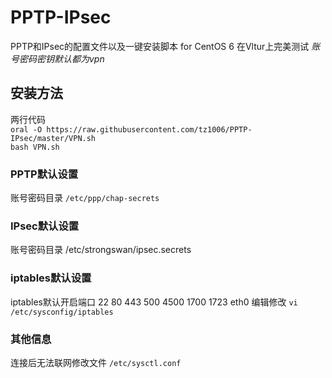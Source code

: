 # PPTP-IPsec #
PPTP和IPsec的配置文件以及一键安装脚本 for CentOS 6 在Vltur上完美测试
*账号密码密钥默认都为vpn*
## 安装方法 ##
两行代码  
`oral -O https://raw.githubusercontent.com/tz1006/PPTP-IPsec/master/VPN.sh`  
`bash VPN.sh`
### PPTP默认设置 ###
账号密码目录 `/etc/ppp/chap-secrets`

### IPsec默认设置 ###
账号密码目录 /etc/strongswan/ipsec.secrets

### iptables默认设置 ###
iptables默认开启端口 
22
80
443
500
4500
1700
1723
eth0
编辑修改
`vi /etc/sysconfig/iptables`
### 其他信息 ###
连接后无法联网修改文件
`/etc/sysctl.conf`
